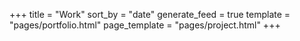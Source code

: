 +++
title = "Work"
sort_by = "date"
generate_feed = true
template = "pages/portfolio.html"
page_template = "pages/project.html"
+++
